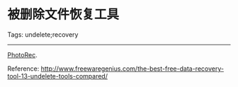 # 被删除文件恢复工具
Tags: undelete;recovery

------

[PhotoRec](http://www.cgsecurity.org/wiki/PhotoRec).

Reference: http://www.freewaregenius.com/the-best-free-data-recovery-tool-13-undelete-tools-compared/